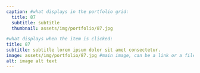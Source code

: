 ```yaml
---
caption: #what displays in the portfolio grid:
  title: 87
  subtitle: subtitle
  thumbnail: assets/img/portfolio/87.jpg

#what displays when the item is clicked:
title: 87
subtitle: subtitle lorem ipsum dolor sit amet consectetur.
image: assets/img/portfolio/87.jpg #main image, can be a link or a file in assets/img/portfolio
alt: image alt text
---
```

